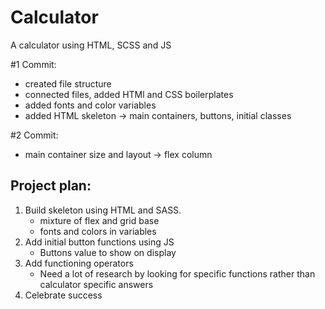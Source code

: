 # Calculator

A calculator using HTML, SCSS and JS

#1 Commit:

- created file structure
- connected files, added HTMl and CSS boilerplates
- added fonts and color variables
- added HTML skeleton -> main containers, buttons, initial classes

#2 Commit:

- main container size and layout -> flex column

## Project plan:

1. Build skeleton using HTML and SASS.
   - mixture of flex and grid base
   - fonts and colors in variables
2. Add initial button functions using JS
   - Buttons value to show on display
3. Add functioning operators
   - Need a lot of research by looking for specific functions rather than calculator specific answers
4. Celebrate success
